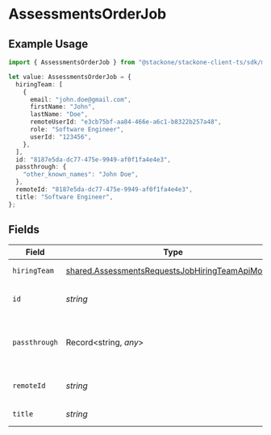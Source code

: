 # AssessmentsOrderJob

## Example Usage

```typescript
import { AssessmentsOrderJob } from "@stackone/stackone-client-ts/sdk/models/shared";

let value: AssessmentsOrderJob = {
  hiringTeam: [
    {
      email: "john.doe@gmail.com",
      firstName: "John",
      lastName: "Doe",
      remoteUserId: "e3cb75bf-aa84-466e-a6c1-b8322b257a48",
      role: "Software Engineer",
      userId: "123456",
    },
  ],
  id: "8187e5da-dc77-475e-9949-af0f1fa4e4e3",
  passthrough: {
    "other_known_names": "John Doe",
  },
  remoteId: "8187e5da-dc77-475e-9949-af0f1fa4e4e3",
  title: "Software Engineer",
};
```

## Fields

| Field                                                                                                                       | Type                                                                                                                        | Required                                                                                                                    | Description                                                                                                                 | Example                                                                                                                     |
| --------------------------------------------------------------------------------------------------------------------------- | --------------------------------------------------------------------------------------------------------------------------- | --------------------------------------------------------------------------------------------------------------------------- | --------------------------------------------------------------------------------------------------------------------------- | --------------------------------------------------------------------------------------------------------------------------- |
| `hiringTeam`                                                                                                                | [shared.AssessmentsRequestsJobHiringTeamApiModel](../../../sdk/models/shared/assessmentsrequestsjobhiringteamapimodel.md)[] | :heavy_minus_sign:                                                                                                          | Hiring team for the job.                                                                                                    |                                                                                                                             |
| `id`                                                                                                                        | *string*                                                                                                                    | :heavy_minus_sign:                                                                                                          | Unique identifier                                                                                                           | 8187e5da-dc77-475e-9949-af0f1fa4e4e3                                                                                        |
| `passthrough`                                                                                                               | Record<string, *any*>                                                                                                       | :heavy_minus_sign:                                                                                                          | Value to pass through to the provider                                                                                       | {<br/>"other_known_names": "John Doe"<br/>}                                                                                 |
| `remoteId`                                                                                                                  | *string*                                                                                                                    | :heavy_minus_sign:                                                                                                          | Provider's unique identifier                                                                                                | 8187e5da-dc77-475e-9949-af0f1fa4e4e3                                                                                        |
| `title`                                                                                                                     | *string*                                                                                                                    | :heavy_minus_sign:                                                                                                          | Title of the job                                                                                                            | Software Engineer                                                                                                           |